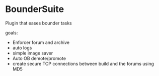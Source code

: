BounderSuite
============

Plugin that eases bounder tasks

goals:
* Enforcer forum and archive
* auto logs
* simple image saver
* Auto OB demote/promote
* create secure TCP connections between build and the forums using MD5
